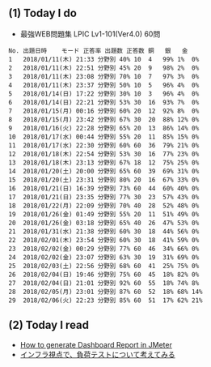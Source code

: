 ## (1) Today I do

- 最強WEB問題集 LPIC Lv1-101(Ver4.0) 60問

```
No.	出題日時	モード	正答率	出題数	正答数	銅	銀	金
1	2018/01/11(木) 21:33	分野別	40%	10	4	99%	1%	0%
2	2018/01/11(木) 22:51	分野別	45%	20	9	98%	2%	0%
3	2018/01/11(木) 23:08	分野別	70%	10	7	97%	3%	0%
4	2018/01/11(木) 23:37	分野別	50%	10	5	96%	4%	0%
5	2018/01/14(日) 17:22	分野別	30%	10	3	96%	4%	0%
6	2018/01/14(日) 22:21	分野別	53%	30	16	93%	7%	0%
7	2018/01/15(月) 00:16	分野別	60%	20	12	92%	8%	0%
8	2018/01/15(月) 23:42	分野別	67%	30	20	88%	12%	0%
9	2018/01/16(火) 22:28	分野別	65%	20	13	86%	14%	0%
10	2018/01/17(水) 00:44	分野別	55%	20	11	85%	15%	0%
11	2018/01/17(水) 22:30	分野別	60%	60	36	79%	21%	0%
12	2018/01/18(木) 22:54	分野別	53%	30	16	77%	23%	0%
13	2018/01/18(木) 23:13	分野別	67%	18	12	75%	25%	0%
14	2018/01/20(土) 20:00	分野別	65%	60	39	69%	31%	0%
15	2018/01/20(土) 23:31	分野別	80%	20	16	67%	33%	0%
16	2018/01/21(日) 16:39	分野別	73%	60	44	60%	40%	0%
17	2018/01/21(日) 23:35	分野別	77%	30	23	57%	43%	0%
18	2018/01/22(月) 22:09	分野別	70%	40	28	52%	48%	0%
19	2018/01/26(金) 01:49	分野別	55%	20	11	51%	49%	0%
20	2018/01/26(金) 03:18	分野別	65%	40	26	47%	53%	0%
21	2018/01/31(水) 21:38	分野別	60%	30	18	44%	56%	0%
22	2018/02/01(木) 23:54	分野別	60%	30	18	41%	59%	0%
23	2018/02/02(金) 00:29	分野別	77%	60	46	34%	66%	0%
24	2018/02/02(金) 23:07	分野別	63%	30	19	31%	69%	0%
25	2018/02/03(土) 22:56	分野別	68%	60	41	25%	75%	0%
26	2018/02/04(日) 19:46	分野別	75%	60	45	18%	82%	0%
27	2018/02/04(日) 21:01	分野別	92%	60	55	18%	74%	8%
28	2018/02/05(月) 23:01	分野別	87%	60	52	18%	68%	14%
29	2018/02/06(火) 22:23	分野別	85%	60	51	17%	62%	21%
```

## (2) Today I read

- [How to generate Dashboard Report in JMeter](https://jmetervn.com/2017/01/04/how-to-generate-dashboard-report-in-jmeter/)
- [インフラ視点で、負荷テストについて考えてみる](http://www.denet.ad.jp/technology/2014/12/vol21.html)